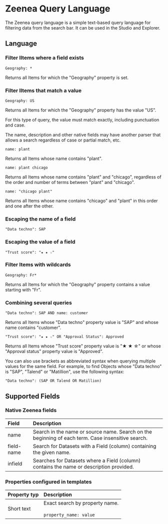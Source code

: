 # Zeenea Query Language

The Zeenea query language is a simple text-based query language for filtering data from the search bar. It can be used in the Studio and Explorer.

## Language

### Filter lItems where a field exists

`Geography: *`

Returns all Items for which the "Geography" property is set.

### Filter lItems that match a value

`Geography: US`

Returns all Items for which the "Geography" property has the value "US".

For this type of query, the value must match exactly, including punctuation and case.

The name, description and other native fields may have another parser that allows a search regardless of case or partial match, etc.

`name: plant`

Returns all Items whose name contains "plant".

`name: plant chicago`

Returns all Items whose name contains "plant" and "chicago", regardless of the order and number of terms between "plant" and "chicago".

`name: "chicago plant"`

Returns all Items whose name contains "chicago" and "plant" in this order and one after the other.

### Escaping the name of a field

`"Data techno": SAP`

### Escaping the value of a field

`"Trust score": "★ ★ ☆"`

### Filter Items with wildcards

`Geography: Fr*`

Returns all Items for which the "Geography" property contains a value starting with "Fr".

### Combining several queries

`"Data techno": SAP AND name: customer`

Returns all Items whose "Data techno" property value is "SAP" and whose name contains "customer".

`"Trust score": "★ ★ ☆" OR "Approval Status": Approved`

Returns all Items whose "Trust score" property value is "★ ★ ☆" or whose "Approval status" property value is "Approved".

You can also use brackets as abbreviated syntax when querying multiple values for the same field. For example, to find Objects whose "Data techno" is "SAP", "Talend" or "Matillion", use the following syntax:

`"Data techno": (SAP OR Talend OR Matillion)`

## Supported Fields

### Native Zeenea fields

| Field | Description |
| :--- | :--- |
| name | Search in the name or source name. Search on the beginning of each term. Case insensitive search. |
| field-name | Search for Datasets with a Field (column) containing the given name. |
| infield | Searches for Datasets where a Field (column) contains the name or description provided. |

### Properties configured in templates

| Property typ | Description |
| :--- | :--- |
| Short text | Exact search by property name.<br /><br />`property_name: value` |
